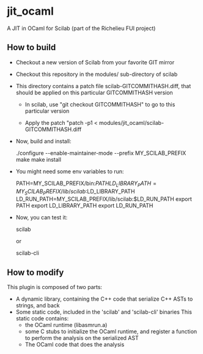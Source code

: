 # jit_ocaml

A JIT in OCaml for Scilab (part of the Richelieu FUI project)

## How to build

- Checkout a new version of Scilab from your favorite GIT mirror

- Checkout this repository in the modules/ sub-directory of scilab

- This directory contains a patch file scilab-GITCOMMITHASH.diff, that
  should be applied on this particular GITCOMMITHASH version

   - In scilab, use "git checkout GITCOMMITHASH" to go to this particular 
     version

   - Apply the patch "patch -p1 < modules/jit_ocaml/scilab-GITCOMMITHASH.diff

- Now, build and install:

    ./configure --enable-maintainer-mode  --prefix MY_SCILAB_PREFIX
    make
    make install

- You might need some env variables to run:

    PATH=MY_SCILAB_PREFIX/bin:$PATH
    LD_LIBRARY_PATH=MY_SCILAB_PREFIX/lib/scilab:$LD_LIBRARY_PATH
    LD_RUN_PATH=MY_SCILAB_PREFIX/lib/scilab:$LD_RUN_PATH
    export PATH
    export LD_LIBRARY_PATH
    export LD_RUN_PATH

- Now, you can test it:

    scilab

  or

    scilab-cli

## How to modify

This plugin is composed of two parts:
- A dynamic library, containing the C++ code that serialize C++ ASTs
   to strings, and back
- Some static code, included in the 'scilab' and 'scilab-cli' binaries
  This static code contains:
   - the OCaml runtime (libasmrun.a)
   - some C stubs to initialize the OCaml runtime, and register a function
     to perform the analysis on the serialized AST
   - The OCaml code that does the analysis 
